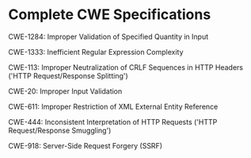 

# Complete CWE Specifications

CWE-1284: Improper Validation of Specified Quantity in Input

CWE-1333: Inefficient Regular Expression Complexity

CWE-113: Improper Neutralization of CRLF Sequences in HTTP Headers ('HTTP Request/Response Splitting')

CWE-20: Improper Input Validation

CWE-611: Improper Restriction of XML External Entity Reference

CWE-444: Inconsistent Interpretation of HTTP Requests ('HTTP Request/Response Smuggling')

CWE-918: Server-Side Request Forgery (SSRF)
